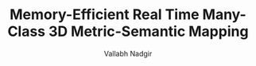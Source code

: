 ---
layout: post
title:  "Memory-Efficient Real Time Many-Class 3D Metric-Semantic Mapping"
image: /images/bs3d_campus.gif
categories: research
author: "Vallabh Nadgir"
authors: "<strong>Vallabh Nadgir*</strong>, Joao Marcos Correia Marques*, Kris Hauser"
venue: "IROS, 2025"
arxiv:
code: https://github.com/uiuc-iml/memory-efficient-3d-semantic-mapping
website:
paper: https://motion.cs.illinois.edu/papers/IROS2025-Nadgir-CompressedSemanticMapping.pdf
---